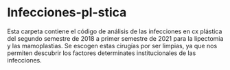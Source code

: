 # Infecciones-pl-stica
Esta carpeta contiene el código de análisis de las infecciones en cx plástica del segundo semestre de 2018 a primer semestre de 2021 para la lipectomia y las mamoplastias. Se escogen estas cirugías por ser limpias, ya que nos permiten descubrir los factores determinates institucionales de las infecciones.
